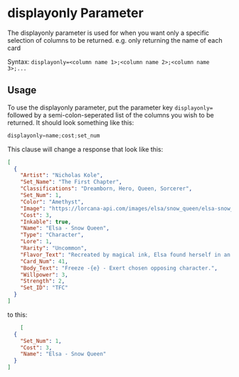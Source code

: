 # displayonly Parameter

The displayonly parameter is used for when you want only a specific selection of columns to be returned. e.g. only returning the name of each card

Syntax: `displayonly=<column name 1>;<column name 2>;<column name 3>;...`

## Usage

To use the displayonly parameter, put the parameter key `displayonly=` followed by a semi-colon-seperated list of the columns you wish to be returned. It should look something like this:
```javascript
displayonly=name;cost;set_num
```

This clause will change a response that look like this:
```JSON
[
  {
    "Artist": "Nicholas Kole",
    "Set_Name": "The First Chapter",
    "Classifications": "Dreamborn, Hero, Queen, Sorcerer",
    "Set_Num": 1,
    "Color": "Amethyst",
    "Image": "https://lorcana-api.com/images/elsa/snow_queen/elsa-snow_queen-large.png",
    "Cost": 3,
    "Inkable": true,
    "Name": "Elsa - Snow Queen",
    "Type": "Character",
    "Lore": 1,
    "Rarity": "Uncommon",
    "Flavor_Text": "Recreated by magical ink, Elsa found herself in an entirely new world. Fortunately, ice works the same way everywhere.",
    "Card_Num": 41,
    "Body_Text": "Freeze -{e} - Exert chosen opposing character.",
    "Willpower": 3,
    "Strength": 2,
    "Set_ID": "TFC"
  }
]
```
to this:
```JSON
    [
  {
    "Set_Num": 1,
    "Cost": 3,
    "Name": "Elsa - Snow Queen"
  }
]
```